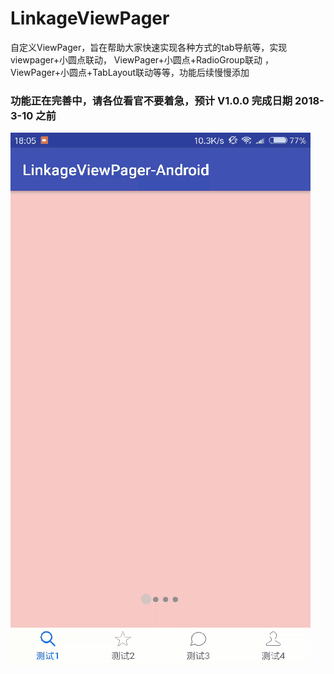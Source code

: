 # LinkageViewPager
自定义ViewPager，旨在帮助大家快速实现各种方式的tab导航等，实现viewpager+小圆点联动， ViewPager+小圆点+RadioGroup联动 ， ViewPager+小圆点+TabLayout联动等等，功能后续慢慢添加

### 功能正在完善中，请各位看官不要着急，预计 V1.0.0 完成日期 2018-3-10 之前

![](image/image1.gif)